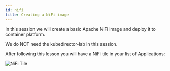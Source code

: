 ```yaml
---
id: nifi 
title: Creating a NiFi image
---
```


In this session we will create a basic Apache NiFi image and deploy it to container platform.

We do NOT need the kubedirector-lab in this session.

After following this lesson you will have a NiFi tile in your list of Applications:

![NiFi Tile](assets/nifi_tile.png)
